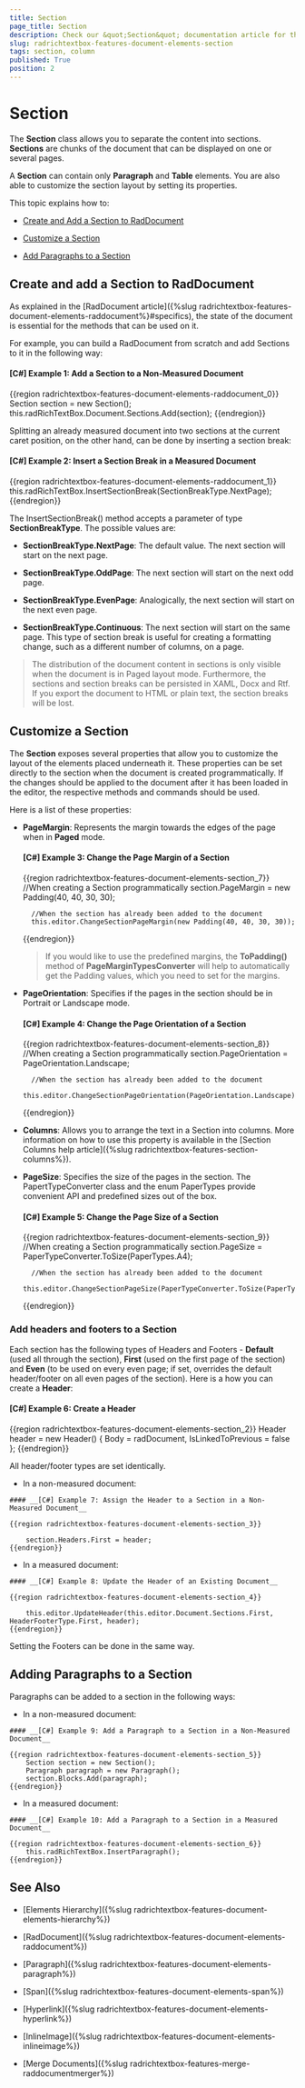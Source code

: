 ```yaml
---
title: Section
page_title: Section
description: Check our &quot;Section&quot; documentation article for the RadRichTextBox WPF control.
slug: radrichtextbox-features-document-elements-section
tags: section, column
published: True
position: 2
---
```


# Section



The __Section__ class allows you to separate the content into sections. __Sections__ are chunks of the document that can be displayed on one or several pages.
      

A __Section__ can contain only __Paragraph__ and __Table__ elements. You are also able to customize the section layout by setting its properties.
      

This topic explains how to:

* [Create and Add a Section to RadDocument](#create-and-add-a-section-to-raddocument)

* [Customize a Section](#customize-a-section)

* [Add Paragraphs to a Section](#adding-paragraphs-to-a-section)

## Create and add a Section to RadDocument

As explained in the [RadDocument article]({%slug radrichtextbox-features-document-elements-raddocument%}#specifics), the state of the document is essential for the methods that can be used on it.

For example, you can build a RadDocument from scratch and add Sections to it in the following way:

#### __[C#] Example 1: Add a Section to a Non-Measured Document__

{{region radrichtextbox-features-document-elements-raddocument_0}}
	Section section = new Section();
	this.radRichTextBox.Document.Sections.Add(section);
{{endregion}}



Splitting an already measured document into two sections at the current caret position, on the other hand, can be done by inserting a section break:

#### __[C#] Example 2: Insert a Section Break in a Measured Document__

{{region radrichtextbox-features-document-elements-raddocument_1}}
	this.radRichTextBox.InsertSectionBreak(SectionBreakType.NextPage);
{{endregion}}


The InsertSectionBreak() method accepts a parameter of type **SectionBreakType**. The possible values are:

* **SectionBreakType.NextPage**: The default value. The next section will start on the next page.

* **SectionBreakType.OddPage**: The next section will start on the next odd page.

* **SectionBreakType.EvenPage**: Analogically, the next section will start on the next even page.

* **SectionBreakType.Continuous**: The next section will start on the same page. This type of section break is useful for creating a formatting change, such as a different number of columns, on a page.

>The distribution of the document content in sections is only visible when the document is in Paged layout mode. Furthermore, the sections and section breaks can be persisted in XAML, Docx and Rtf. If you export the document to HTML or plain text, the section breaks will be lost.
          

## Customize a Section

The __Section__ exposes several properties that allow you to customize the layout of the elements placed underneath it. These properties can be set directly to the section when the document is created programmatically. If the changes should be applied to the document after it has been loaded in the editor, the respective methods and commands should be used.

Here is a list of these properties:
        

* __PageMargin__: Represents the margin towards the edges of the page when in __Paged__ mode.
            

	#### __[C#] Example 3: Change the Page Margin of a Section__
	
	{{region radrichtextbox-features-document-elements-section_7}}
		//When creating a Section programmatically
		section.PageMargin = new Padding(40, 40, 30, 30);
		
		//When the section has already been added to the document
		this.editor.ChangeSectionPageMargin(new Padding(40, 40, 30, 30));
	{{endregion}}

	>If you would like to use the predefined margins, the **ToPadding()** method of **PageMarginTypesConverter** will help to automatically get the Padding values, which you need to set for the margins.

* __PageOrientation__: Specifies if the pages in the section should be in Portrait or Landscape mode.
            

	#### __[C#] Example 4: Change the Page Orientation of a Section__

	{{region radrichtextbox-features-document-elements-section_8}}
		//When creating a Section programmatically
		section.PageOrientation = PageOrientation.Landscape;
		
		//When the section has already been added to the document
		this.editor.ChangeSectionPageOrientation(PageOrientation.Landscape);
	{{endregion}}

* **Columns**: Allows you to arrange the text in a Section into columns. More information on how to use this property is available in the [Section Columns help article]({%slug radrichtextbox-features-section-columns%}).

* __PageSize__: Specifies the size of the pages in the section. The PapertTypeConverter class and the enum PaperTypes provide convenient API and predefined sizes out of the box.
            

	#### __[C#] Example 5: Change the Page Size of a Section__
	
	{{region radrichtextbox-features-document-elements-section_9}}
		//When creating a Section programmatically
		section.PageSize = PaperTypeConverter.ToSize(PaperTypes.A4);
		
		//When the section has already been added to the document
		this.editor.ChangeSectionPageSize(PaperTypeConverter.ToSize(PaperTypes.A4));
	{{endregion}}




### Add headers and footers to a Section


Each section has the following types of Headers and Footers - **Default** (used all through the section), **First** (used on the first page of the section) and **Even** (to be used on every even page; if set, overrides the default header/footer on all even pages of the section). Here is a how you can create a **Header**:

#### __[C#] Example 6: Create a Header__

{{region radrichtextbox-features-document-elements-section_2}}
	Header header = new Header() { Body = radDocument, IsLinkedToPrevious = false }; 
{{endregion}}

All header/footer types are set identically.

   * In a non-measured document:

	#### __[C#] Example 7: Assign the Header to a Section in a Non-Measured Document__
	
	{{region radrichtextbox-features-document-elements-section_3}}
	
		section.Headers.First = header;
	{{endregion}}



   * In a measured document:

	#### __[C#] Example 8: Update the Header of an Existing Document__
	
	{{region radrichtextbox-features-document-elements-section_4}}
	
		this.editor.UpdateHeader(this.editor.Document.Sections.First, HeaderFooterType.First, header);
	{{endregion}}

Setting the Footers can be done in the same way.

## Adding Paragraphs to a Section

Paragraphs can be added to a section in the following ways:

   * In a non-measured document:
	
	#### __[C#] Example 9: Add a Paragraph to a Section in a Non-Measured Document__
	
	{{region radrichtextbox-features-document-elements-section_5}}
		Section section = new Section();
		Paragraph paragraph = new Paragraph();
		section.Blocks.Add(paragraph);
	{{endregion}}



   * In a measured document:
	
	#### __[C#] Example 10: Add a Paragraph to a Section in a Measured Document__
	
	{{region radrichtextbox-features-document-elements-section_6}}
		this.radRichTextBox.InsertParagraph();
	{{endregion}}



## See Also

 * [Elements Hierarchy]({%slug radrichtextbox-features-document-elements-hierarchy%})

 * [RadDocument]({%slug radrichtextbox-features-document-elements-raddocument%})

 * [Paragraph]({%slug radrichtextbox-features-document-elements-paragraph%})

 * [Span]({%slug radrichtextbox-features-document-elements-span%})

 * [Hyperlink]({%slug radrichtextbox-features-document-elements-hyperlink%})

 * [InlineImage]({%slug radrichtextbox-features-document-elements-inlineimage%})

 * [Merge Documents]({%slug radrichtextbox-features-merge-raddocumentmerger%})
